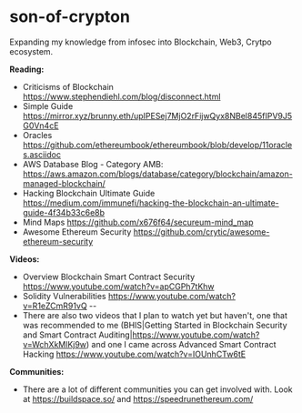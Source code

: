 # son-of-crypton
Expanding my knowledge from infosec into Blockchain, Web3, Crytpo ecosystem.

**Reading:**
- Criticisms of Blockchain https://www.stephendiehl.com/blog/disconnect.html
- Simple Guide https://mirror.xyz/brunny.eth/upIPESej7MjO2rFijwQyx8NBel845fIPV9J5G0Vn4cE
- Oracles https://github.com/ethereumbook/ethereumbook/blob/develop/11oracles.asciidoc
- AWS Database Blog - Category AMB: https://aws.amazon.com/blogs/database/category/blockchain/amazon-managed-blockchain/
- Hacking Blockchain Ultimate Guide https://medium.com/immunefi/hacking-the-blockchain-an-ultimate-guide-4f34b33c6e8b
- Mind Maps https://github.com/x676f64/secureum-mind_map
- Awesome Ethereum Security https://github.com/crytic/awesome-ethereum-security

**Videos:**
- Overview Blockchain Smart Contract Security https://www.youtube.com/watch?v=apCGPh7tKhw
- Solidity Vulnerabilities https://www.youtube.com/watch?v=R1eZCmR91vQ --
- There are also two videos that I plan to watch yet but haven't, one that was recommended to me (BHIS|Getting Started in Blockchain Security and Smart Contract Auditing|https://www.youtube.com/watch?v=WchXkMlKj9w) and one I came across Advanced Smart Contract Hacking https://www.youtube.com/watch?v=IOUnhCTw6tE

**Communities:**
- There are a lot of different communities you can get involved with. Look at https://buildspace.so/ and https://speedrunethereum.com/
